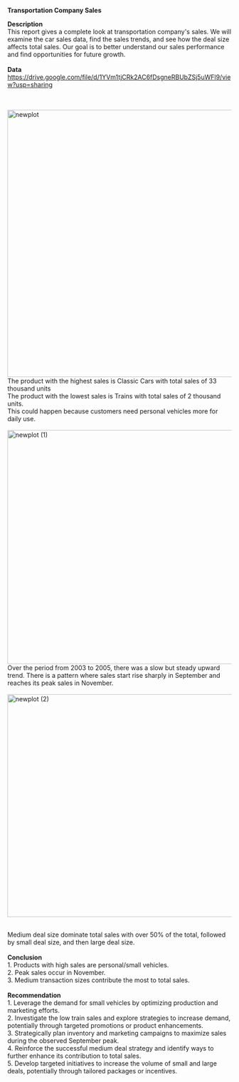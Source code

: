 **Transportation Company Sales**

**Description**
<br> This report gives a complete look at transportation company's sales. 
We will examine the car sales data, find the sales trends, and see how the deal size affects total sales. 
Our goal is to better understand our sales performance and find opportunities for future growth.
<br>
<br>
**Data**
<br> https://drive.google.com/file/d/1YVm1tjCRk2AC6fDsgneRBUbZSj5uWFl9/view?usp=sharing

<br> 
<br> <img width="800" height="600" alt="newplot" src="https://github.com/user-attachments/assets/81c59827-94c1-46b6-8606-440a4d9e3474" />
<br> The product with the highest sales is Classic Cars with total sales of 33 thousand units
<br> The product with the lowest sales is Trains with total sales of 2 thousand units.
<br> This could happen because customers need personal vehicles more for daily use.
<br>
<br> <img width="1242" height="525" alt="newplot (1)" src="https://github.com/user-attachments/assets/e5f9da87-ab78-4656-9735-9d8e8fe1e89d" />
<br> Over the period from 2003 to 2005, there was a slow but steady upward trend. There is a pattern where sales start rise sharply in September and reaches its peak sales in November.
<br>
<br><img width="900" height="500" alt="newplot (2)" src="https://github.com/user-attachments/assets/ec988424-e0f9-48b8-af7a-18ae5078cdde" />

<br> Medium deal size dominate total sales with over 50% of the total, followed by small deal size, and then large deal size.
<br>
<br> 
**Conclusion**
<br> 1. Products with high sales are personal/small vehicles. 
<br> 2. Peak sales occur in November.
<br> 3. Medium transaction sizes contribute the most to total sales.
<br>
<br>
**Recommendation**
<br> 1. Leverage the demand for small vehicles by optimizing production and marketing efforts.
<br> 2. Investigate the low train sales and explore strategies to increase demand, potentially through targeted promotions or product enhancements.
<br> 3. Strategically plan inventory and marketing campaigns to maximize sales during the observed September peak.
<br> 4. Reinforce the successful medium deal strategy and identify ways to further enhance its contribution to total sales.
<br> 5. Develop targeted initiatives to increase the volume of small and large deals, potentially through tailored packages or incentives.



